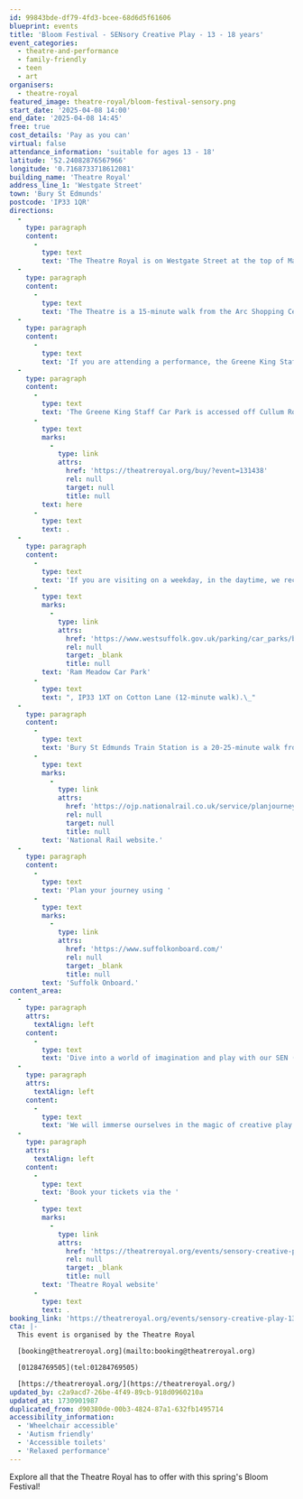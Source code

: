 ```yaml
---
id: 99843bde-df79-4fd3-bcee-68d6d5f61606
blueprint: events
title: 'Bloom Festival - SENsory Creative Play - 13 - 18 years'
event_categories:
  - theatre-and-performance
  - family-friendly
  - teen
  - art
organisers:
  - theatre-royal
featured_image: theatre-royal/bloom-festival-sensory.png
start_date: '2025-04-08 14:00'
end_date: '2025-04-08 14:45'
free: true
cost_details: 'Pay as you can'
virtual: false
attendance_information: 'suitable for ages 13 - 18'
latitude: '52.24082876567966'
longitude: '0.7168733718612081'
building_name: 'Theatre Royal'
address_line_1: 'Westgate Street'
town: 'Bury St Edmunds'
postcode: 'IP33 1QR'
directions:
  -
    type: paragraph
    content:
      -
        type: text
        text: 'The Theatre Royal is on Westgate Street at the top of Maynewater Lane, opposite the Greene King Brewery & Café. On foot, you’ll enter through the front entrance of the theatre.'
  -
    type: paragraph
    content:
      -
        type: text
        text: 'The Theatre is a 15-minute walk from the Arc Shopping Centre and just 5-minutes from the Abbey Gardens.'
  -
    type: paragraph
    content:
      -
        type: text
        text: 'If you are attending a performance, the Greene King Staff Car Park is made available to our visitors for evening and weekend performances only. '
  -
    type: paragraph
    content:
      -
        type: text
        text: 'The Greene King Staff Car Park is accessed off Cullum Road (A1302) and opens 1 hour before your performance at a charge per vehicle. Access to the Theatre is via steps (3-minute walk). Wheelchair users and customers with additional access requirements may be dropped-off for step- free access at the front of the theatre on Westgate Street. You can book a Parking Space '
      -
        type: text
        marks:
          -
            type: link
            attrs:
              href: 'https://theatreroyal.org/buy/?event=131438'
              rel: null
              target: null
              title: null
        text: here
      -
        type: text
        text: .
  -
    type: paragraph
    content:
      -
        type: text
        text: 'If you are visiting on a weekday, in the daytime, we recommend '
      -
        type: text
        marks:
          -
            type: link
            attrs:
              href: 'https://www.westsuffolk.gov.uk/parking/car_parks/bse_car_parks/ram-meadow-car-park.cfm'
              rel: null
              target: _blank
              title: null
        text: 'Ram Meadow Car Park'
      -
        type: text
        text: ", IP33 1XT on Cotton Lane (12-minute walk).\_"
  -
    type: paragraph
    content:
      -
        type: text
        text: 'Bury St Edmunds Train Station is a 20-25-minute walk from the theatre, with connections to Cambridge, Ipswich and the London-Norwich line. You can check train times and service updates on the '
      -
        type: text
        marks:
          -
            type: link
            attrs:
              href: 'https://ojp.nationalrail.co.uk/service/planjourney/search'
              rel: null
              target: null
              title: null
        text: 'National Rail website.'
  -
    type: paragraph
    content:
      -
        type: text
        text: 'Plan your journey using '
      -
        type: text
        marks:
          -
            type: link
            attrs:
              href: 'https://www.suffolkonboard.com/'
              rel: null
              target: _blank
              title: null
        text: 'Suffolk Onboard.'
content_area:
  -
    type: paragraph
    attrs:
      textAlign: left
    content:
      -
        type: text
        text: 'Dive into a world of imagination and play with our SEN (Special Educational Needs) Creative Play Workshop. This workshop is specially designed to celebrate diversity and cater to varying abilities and needs. '
  -
    type: paragraph
    attrs:
      textAlign: left
    content:
      -
        type: text
        text: 'We will immerse ourselves in the magic of creative play with hands-on activities. You will discover the power of expressive arts in enhancing communication and self-expression.'
  -
    type: paragraph
    attrs:
      textAlign: left
    content:
      -
        type: text
        text: 'Book your tickets via the '
      -
        type: text
        marks:
          -
            type: link
            attrs:
              href: 'https://theatreroyal.org/events/sensory-creative-play-13-18/'
              rel: null
              target: _blank
              title: null
        text: 'Theatre Royal website'
      -
        type: text
        text: .
booking_link: 'https://theatreroyal.org/events/sensory-creative-play-13-18/'
cta: |-
  This event is organised by the Theatre Royal 

  [booking@theatreroyal.org](mailto:booking@theatreroyal.org)

  [01284769505](tel:01284769505)

  [https://theatreroyal.org/](https://theatreroyal.org/)
updated_by: c2a9acd7-26be-4f49-89cb-918d0960210a
updated_at: 1730901987
duplicated_from: d90380de-00b3-4824-87a1-632fb1495714
accessibility_information:
  - 'Wheelchair accessible'
  - 'Autism friendly'
  - 'Accessible toilets'
  - 'Relaxed performance'
---
```

Explore all that the Theatre Royal has to offer with this spring's Bloom Festival!